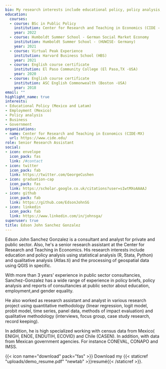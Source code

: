 ```yaml
---
bio: My research interests include educational policy, policy analysis, economic development, employment law, government.
education:
  courses:
  - course: BSc in Public Policy
    institution: Center for Research and Teaching in Economics (CIDE - MX)
    year: 2022
  - course: Humboldt Summer School - German Social Market Economy
    institution: Humboldt Summer School - (HUWISE- Germany)
    year: 2021
  - course: Virtual Peak Experience
    institution: Harvard Business School (HBS)
    year: 2021
  - course: English course certificate
    institution: El Paso Community College (El Paso,TX -USA)
    year: 2020
  - course: English course certificate
    institution: ASC English Commonwealth (Boston -USA)
    year: 2018
email: ""
highlight_name: true
interests:
- Educational Policy (Mexico and Latam)
- Employment (Mexico)
- Policy analysis
- Business
- Government
organizations:
- name: Center for Research and Teaching in Economics (CIDE-MX)
  url: https://www.cide.edu/
role: Senior Research Assistant 
social:
- icon: envelope
  icon_pack: fas
  link: /#contact
- icon: twitter
  icon_pack: fab
  link: https://twitter.com/GeorgeCushen
- icon: graduation-cap
  icon_pack: fas
  link: https://scholar.google.co.uk/citations?user=sIwtMXoAAAAJ
- icon: github
  icon_pack: fab
  link: https://github.com/EdsonJohnSG
- icon: linkedin
  icon_pack: fab
  link: https://www.linkedin.com/in/johnsga/
superuser: true
title: Edson John Sanchez Gonzalez
---
```


Edson John Sanchez Gonzalez is a consultant and analyst for private and public sector. Also, he's a senior research assistant at the Center for Research and Teaching in Economics. His research interests include education and policy analysis using statistical analysis (R, Stata, Python) and qualitative analysis (Atlas.ti) and the processing of geospatial data using QGIS in specific.

With more than 3 years' experience in public sector consultancies, Sanchez-Gonzalez has a wide range of experience in policy briefs, policy analysis and reports of consultancies at public sector about education, employment,and gender equality. 

He also worked as research assistant and analyst in various research project using quantitative methodology (linear regression, logit model, probit model, time series, panel data, methods of impact evaluation) and qualitative methodology (interviews, focus group, case study research, record keeping). 

In addition, he is high specialized working with census data from Mexico( ENIGH, ENOE, ENDUTIH, ECOVID) and Chile (CASEN). In addition, with data from Mexican government agencies. For instance CONEVAL, CONAPO and IMSS.


{{< icon name="download" pack="fas" >}} Download my {{< staticref "uploads/demo_resume.pdf" "newtab" >}}resumé{{< /staticref >}}.
